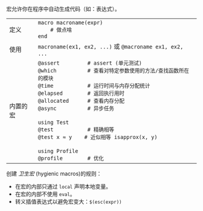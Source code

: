 宏允许你在程序中自动生成代码（如：表达式）。

|         |                                                            |
| ------- | ---------------------------------------------------------- |
| 定义    | `macro macroname(expr)`<br>`    # 做点啥`<br>`end`          |
| 使用    | `macroname(ex1, ex2, ...)` 或 `@macroname ex1, ex2, ...`    |
| 内置的宏 | `@assert         # assert (单元测试)`<br>`@which          # 查看对特定参数使用的方法/查找函数所在的模块`<br>`@time           # 运行时间与内存分配统计`<br>`@elapsed        # 返回执行用时`<br>`@allocated      # 查看内存分配`<br>`@async          # 异步任务`<br><br>`using Test`<br>`@test           # 精确相等`<br>`@test x ≈ y    # 近似相等 isapprox(x, y)`<br><br>`using Profile`<br>`@profile        # 优化` |


创建 *卫生宏* (hygienic macros)的规则：

- 在宏的内部只通过 `local` 声明本地变量。
- 在宏的内部不使用 `eval`。
- 转义插值表达式以避免宏变大：`$(esc(expr))`
